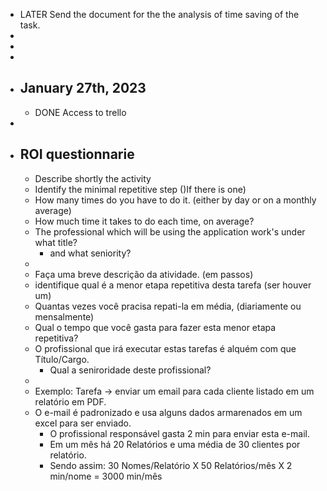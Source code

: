 - LATER Send the document for the the analysis of time saving of the task.
-
-
-
- ## January 27th, 2023
	- DONE Access to trello
-
- ## ROI questionnarie
	- Describe shortly the activity
	- Identify the minimal repetitive step ()If there is one)
	- How many times do you have to do it. (either by day or on a monthly average)
	- How much time it takes to do each time, on average?
	- The professional which will be using the application work's under what title?
		- and what seniority?
	-
	- Faça uma breve descrição da atividade. (em passos)
	- identifique qual é a menor etapa repetitiva desta tarefa (ser houver um)
	- Quantas vezes você pracisa repati-la em média, (diariamente ou mensalmente)
	- Qual o tempo que você gasta para fazer esta menor etapa repetitiva?
	- O profissional que irá executar estas tarefas é alquém com que Título/Cargo.
		- Qual a seniroridade deste profissional?
	-
	- Exemplo: 
	  Tarefa -> enviar um email para cada cliente listado em um relatório em PDF.
	- O e-mail é padronizado e usa alguns dados armarenados em um excel para ser enviado.
		- O profissional responsável gasta 2 min para enviar esta e-mail.
		- Em um mês há 20 Relatórios e uma média de 30 clientes por relatório.
		- Sendo assim: 30 Nomes/Relatório X 50 Relatórios/mês X 2 min/nome = 3000 min/mês